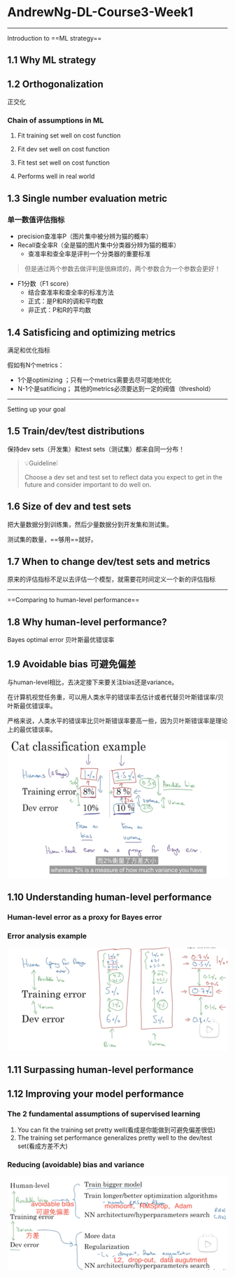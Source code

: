 # AndrewNg-DL-Course3-Week1

---

Introduction to ==ML strategy==

## 1.1 Why ML strategy



## 1.2 Orthogonalization

正交化

### Chain of assumptions in ML

1. Fit training set well on cost function

2. Fit dev set well on cost function

3. Fit test set well on cost function

4. Performs well in real world

## 1.3 Single number evaluation metric

### 单一数值评估指标

- precision查准率P（图片集中被分辨为猫的概率）
- Recall查全率R（全是猫的图片集中分类器分辨为猫的概率）
  - 查准率和查全率是评判一个分类器的重要标准

> 但是通过两个参数去做评判是很麻烦的，两个参数合为一个参数会更好！

- F1分数（F1 score）
  - 结合查准率和查全率的标准方法
  - 正式：是P和R的调和平均数
  - 非正式：P和R的平均数

## 1.4 Satisficing and optimizing metrics

满足和优化指标

假如有N个metrics：

- 1个是optimizing ；只有一个metrics需要去尽可能地优化
- N-1个是satificing； 其他的metrics必须要达到一定的阀值（threshold）

---

Setting up your goal

##  1.5 Train/dev/test distributions

保持dev sets（开发集）和test sets（测试集）都来自同一分布！

> 💡Guideline❕
>
> Choose a dev set and test set to reflect data you expect to get in the future and consider important to do well on.

## 1.6 Size of dev and test sets

把大量数据分到训练集，然后少量数据分到开发集和测试集。

测试集的数量，==够用==就好。

## 1.7 When to change dev/test sets and metrics

原来的评估指标不足以去评估一个模型，就需要花时间定义一个新的评估指标

---

==Comparing to human-level performance==

## 1.8 Why human-level performance?

Bayes optimal error 贝叶斯最优错误率

## 1.9 Avoidable bias 可避免偏差

与human-level相比，去决定接下来要关注bias还是variance。

在计算机视觉任务重，可以用人类水平的错误率去估计或者代替贝叶斯错误率/贝叶斯最优错误率。

严格来说，人类水平的错误率比贝叶斯错误率要高一些，因为贝叶斯错误率是理论上的最优错误率。

![C1W3.1.9](pic/C1W3.1.9.png)



## 1.10 Understanding human-level performance

### Human-level error as a proxy for Bayes error

### Error analysis example

![C3W1.1.10](pic/C3W1.1.10.png)

## 1.11 Surpassing human-level performance



## 1.12 Improving your model performance

### The 2 fundamental assumptions of supervised learning

1. You can fit the training set pretty well(看成是你能做到可避免偏差很低)
2. The training set performance generalizes pretty well to the dev/test set(看成方差不大)

### Reducing (avoidable) bias and variance

![C3W1.1.12](pic/C3W1.1.12.png)
